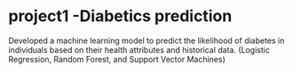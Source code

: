 # project1 -Diabetics prediction
Developed a machine learning model to predict the likelihood of diabetes in individuals based on their health attributes and historical data. (Logistic Regression, Random Forest, and Support Vector Machines)
